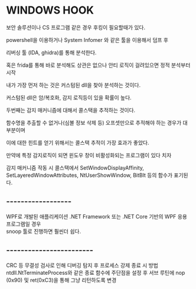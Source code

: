 # WINDOWS HOOK

보안 솔루션이나 CS 프로그램 같은 경우 후킹이 필요할때가 있다.  

powershell을 이용하거나 System Infomer 와 같은 툴을 이용해서 덤프 후

리버싱 툴 (IDA, ghidra)를 통해 분석한다.

혹은 frida를 통해 바로 분석해도 상관은 없으나 안티 로직이 걸려있으면 정적 분석부터 시작  

내가 가장 먼저 하는 것은 커스텀된 dll을 찾아 분석하는 것이다.  

커스텀된 dll은 암/복호화, 감지 로직등이 있을 확률이 높다.  

두번째는 감지 매커니즘에 대해서 콜스택을 추적하는 것이다.

함수명을 추출할 수 없거나(심볼 정보 삭제 등) 오프셋만으로 추적해야 하는 경우가 대부분이며

이에 대한 힌트를 얻기 위해서는 콜스택 추적이 가장 효과가 좋았다.

만약에 특정 감지로직이 되면 윈도우 창이 비활성화되는 프로그램이 있다 치자

감지 매커니즘 작동 시 콜스택에서 SetWindowDisplayAffinity,  SetLayeredWindowAttributes, NtUserShowWindow, BitBlt 등의 함수가 표기된다.



## ------------------
WPF로 개발된 애플리케이션 .NET Framework 또는 .NET Core 기반의 WPF 응용 프로그램일 경우  
snoop 툴로 진행하면 훨씬더 쉽다.  


## ------------------------

CRC 등 무결성 검사로 인해 디버깅 탐지 후 프로세스 강제 종료 시 방법
ntdll.NtTerminateProcess와 같은 종료 함수에 주단점을 설정 후
서브 루틴에 nop (0x90) 및 ret(0xC3)을 통해 그냥 리턴하도록 변경
